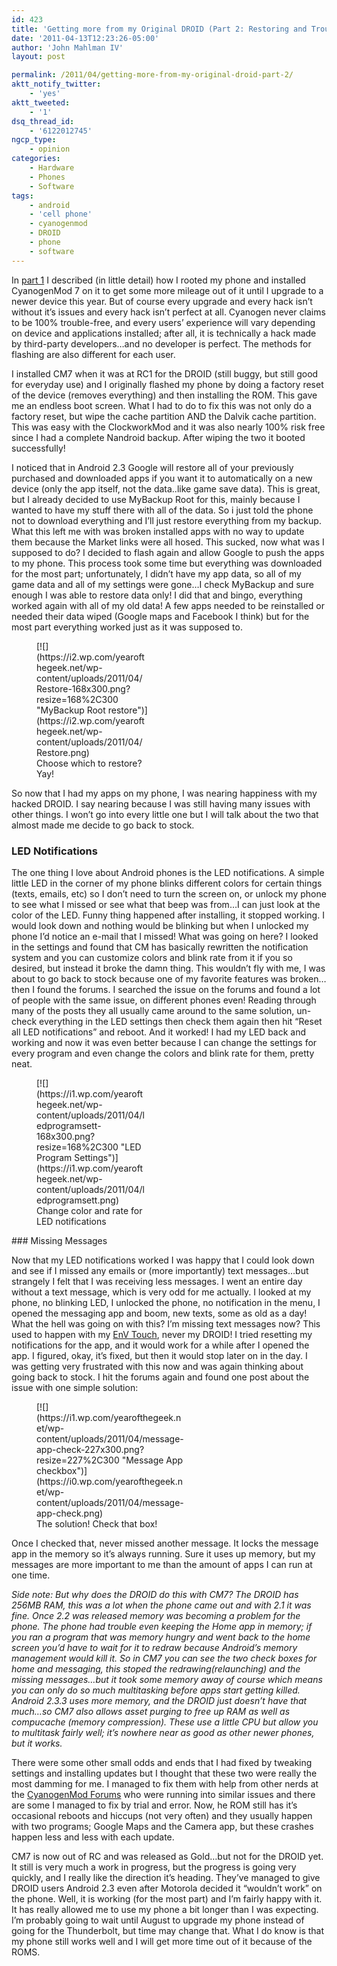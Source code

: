 ```yaml
---
id: 423
title: 'Getting more from my Original DROID (Part 2: Restoring and Troubleshooting)'
date: '2011-04-13T12:23:26-05:00'
author: 'John Mahlman IV'
layout: post

permalink: /2011/04/getting-more-from-my-original-droid-part-2/
aktt_notify_twitter:
    - 'yes'
aktt_tweeted:
    - '1'
dsq_thread_id:
    - '6122012745'
ngcp_type:
    - opinion
categories:
    - Hardware
    - Phones
    - Software
tags:
    - android
    - 'cell phone'
    - cyanogenmod
    - DROID
    - phone
    - software
---
```


In [part 1](http://yearofthegeek.net/2011/04/getting-more-from-my-original-droid-1/ "Getting more from my Original DROID (Part 1:Rooting and CM7)") I described (in little detail) how I rooted my phone and installed CyanogenMod 7 on it to get some more mileage out of it until I upgrade to a newer device this year. But of course every upgrade and every hack isn’t without it’s issues and every hack isn’t perfect at all. Cyanogen never claims to be 100% trouble-free, and every users’ experience will vary depending on device and applications installed; after all, it is technically a hack made by third-party developers…and no developer is perfect. The methods for flashing are also different for each user.

I installed CM7 when it was at RC1 for the DROID (still buggy, but still good for everyday use) and I originally flashed my phone by doing a factory reset of the device (removes everything) and then installing the ROM. This gave me an endless boot screen. What I had to do to fix this was not only do a factory reset, but wipe the cache partition AND the Dalvik cache partition. This was easy with the ClockworkMod and it was also nearly 100% risk free since I had a complete Nandroid backup. After wiping the two it booted successfully!

I noticed that in Android 2.3 Google will restore all of your previously purchased and downloaded apps if you want it to automatically on a new device (only the app itself, not the data..like game save data). This is great, but I already decided to use MyBackup Root for this, mainly because I wanted to have my stuff there with all of the data. So i just told the phone not to download everything and I’ll just restore everything from my backup. What this left me with was broken installed apps with no way to update them because the Market links were all hosed. This sucked, now what was I supposed to do? I decided to flash again and allow Google to push the apps to my phone. This process took some time but everything was downloaded for the most part; unfortunately, I didn’t have my app data, so all of my game data and all of my settings were gone…I check MyBackup and sure enough I was able to restore data only! I did that and bingo, everything worked again with all of my old data! A few apps needed to be reinstalled or needed their data wiped (Google maps and Facebook I think) but for the most part everything worked just as it was supposed to.

<figure class="thumbnail wp-caption aligncenter" id="attachment_424" style="width: 178px">[![](https://i2.wp.com/yearofthegeek.net/wp-content/uploads/2011/04/Restore-168x300.png?resize=168%2C300 "MyBackup Root restore")](https://i2.wp.com/yearofthegeek.net/wp-content/uploads/2011/04/Restore.png)<figcaption class="caption wp-caption-text">Choose which to restore? Yay!</figcaption></figure>So now that I had my apps on my phone, I was nearing happiness with my hacked DROID. I say nearing because I was still having many issues with other things. I won’t go into every little one but I will talk about the two that almost made me decide to go back to stock.

### LED Notifications

The one thing I love about Android phones is the LED notifications. A simple little LED in the corner of my phone blinks different colors for certain things (texts, emails, etc) so I don’t need to turn the screen on, or unlock my phone to see what I missed or see what that beep was from…I can just look at the color of the LED. Funny thing happened after installing, it stopped working. I would look down and nothing would be blinking but when I unlocked my phone I’d notice an e-mail that I missed! What was going on here? I looked in the settings and found that CM has basically rewritten the notification system and you can customize colors and blink rate from it if you so desired, but instead it broke the damn thing. This wouldn’t fly with me, I was about to go back to stock because one of my favorite features was broken…then I found the forums. I searched the issue on the forums and found a lot of people with the same issue, on different phones even! Reading through many of the posts they all usually came around to the same solution, un-check everything in the LED settings then check them again then hit “Reset all LED notifications” and reboot. And it worked! I had my LED back and working and now it was even better because I can change the settings for every program and even change the colors and blink rate for them, pretty neat.

<figure class="thumbnail wp-caption aligncenter" id="attachment_426" style="width: 178px">[![](https://i1.wp.com/yearofthegeek.net/wp-content/uploads/2011/04/ledprogramsett-168x300.png?resize=168%2C300 "LED Program Settings")](https://i1.wp.com/yearofthegeek.net/wp-content/uploads/2011/04/ledprogramsett.png)<figcaption class="caption wp-caption-text">Change color and rate for LED notifications</figcaption></figure>### Missing Messages

Now that my LED notifications worked I was happy that I could look down and see if I missed any emails or (more importantly) text messages…but strangely I felt that I was receiving less messages. I went an entire day without a text message, which is very odd for me actually. I looked at my phone, no blinking LED, I unlocked the phone, no notification in the menu, I opened the messaging app and boom, new texts, some as old as a day! What the hell was going on with this? I’m missing text messages now? This used to happen with my [EnV Touch](http://yearofthegeek.net/2010/01/cell-phone-fussing/ "Cell Phone Fussing"), never my DROID! I tried resetting my notifications for the app, and it would work for a while after I opened the app. I figured, okay, it’s fixed, but then it would stop later on in the day. I was getting very frustrated with this now and was again thinking about going back to stock. I hit the forums again and found one post about the issue with one simple solution:

<figure class="thumbnail wp-caption aligncenter" id="attachment_427" style="width: 237px">[![](https://i1.wp.com/yearofthegeek.net/wp-content/uploads/2011/04/message-app-check-227x300.png?resize=227%2C300 "Message App checkbox")](https://i0.wp.com/yearofthegeek.net/wp-content/uploads/2011/04/message-app-check.png)<figcaption class="caption wp-caption-text">The solution! Check that box!</figcaption></figure>Once I checked that, never missed another message. It locks the message app in the memory so it’s always running. Sure it uses up memory, but my messages are more important to me than the amount of apps I can run at one time.

*Side note: But why does the DROID do this with CM7? The DROID has 256MB RAM, this was a lot when the phone came out and with 2.1 it was fine. Once 2.2 was released memory was becoming a problem for the phone. The phone had trouble even keeping the Home app in memory; if you ran a program that was memory hungry and went back to the home screen you’d have to wait for it to redraw because Android’s memory management would kill it. So in CM7 you can see the two check boxes for home and messaging, this stoped the redrawing(relaunching) and the missing messages…but it took some memory away of course which means you can only do so much multitasking before apps start getting killed. Android 2.3.3 uses more memory, and the DROID just doesn’t have that much…so CM7 also allows asset purging to free up RAM as well as compucache (memory compression). These use a little CPU but allow you to multitask fairly well; it’s nowhere near as good as other newer phones, but it works.*

There were some other small odds and ends that I had fixed by tweaking settings and installing updates but I thought that these two were really the most damming for me. I managed to fix them with help from other nerds at the [CyanogenMod Forums](http://forum.cyanogenmod.com/ "CyanogenMod Forums") who were running into similar issues and there are some I managed to fix by trial and error. Now, he ROM still has it’s occasional reboots and hiccups (not very often) and they usually happen with two programs; Google Maps and the Camera app, but these crashes happen less and less with each update.

CM7 is now out of RC and was released as Gold…but not for the DROID yet. It still is very much a work in progress, but the progress is going very quickly, and I really like the direction it’s heading. They’ve managed to give DROID users Android 2.3 even after Motorola decided it “wouldn’t work” on the phone. Well, it is working (for the most part) and I’m fairly happy with it. It has really allowed me to use my phone a bit longer than I was expecting. I’m probably going to wait until August to upgrade my phone instead of going for the Thunderbolt, but time may change that. What I do know is that my phone still works well and I will get more time out of it because of the ROMS.